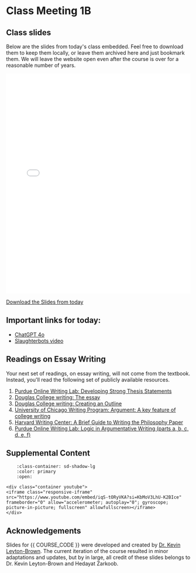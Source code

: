 # Class Meeting 1B

## Class slides

Below are the slides from today's class embedded.
Feel free to download them to keep them locally, or leave them archived here and just bookmark them.
We will leave the website open even after the course is over for a reasonable number of years.

<div>
<iframe src="../../2024_S2_Class1B.pdf" width="100%" height="600px" frameBorder="0"> </iframe>
</div>

[Download the Slides from today](https://github.com/ubc-cs/cpsc430/raw/main/files/2024_S2_Class1B.pdf)

## Important links for today:

- [ChatGPT 4o](https://openai.com/index/hello-gpt-4o/)
- [Slaughterbots video](https://www.youtube.com/watch?v=9rDo1QxI260)

## Readings on Essay Writing

Your next set of readings, on essay writing, will not come from the textbook. 
Instead, you'll read the following set of publicly available resources.

1. [Purdue Online Writing Lab: Developing Strong Thesis Statements](https://owl.purdue.edu/owl/general_writing/academic_writing/establishing_arguments/index.html)
2. [Douglas College writing: The essay](https://library.douglascollege.ca/learningcentre/writing-assignments)
3. [Douglas College writing: Creating an Outline](https://library.douglascollege.ca/learningcentre/writing-process#64)
4. [University of Chicago Writing Program: Argument: A key feature of college writing](https://uas.alaska.edu/academic_advising/docs/wic1.pdf)
5. [Harvard Writing Center: A Brief Guide to Writing the Philosophy Paper](https://philosophy.fas.harvard.edu/files/phildept/files/brief_guide_to_writing_philosophy_paper.pdf)
6. [Purdue Online Writing Lab: Logic in Argumentative Writing (parts a, b, c, d, e, f)](https://owl.purdue.edu/owl/general_writing/academic_writing/logic_in_argumentative_writing/index.html)

## Supplemental Content

```{dropdown} 7 Public Speaking Essentials for Persuasive Rhetorical Skills
    :class-container: sd-shadow-lg
    :color: primary
    :open:

<div class="container youtube">
<iframe class="responsive-iframe" src="https://www.youtube.com/embed/iqS-tORyVKA?si=KbMoV3LhU-K2BIce" frameborder="0" allow="accelerometer; autoplay="0"; gyroscope; picture-in-picture; fullscreen" allowfullscreen></iframe>
</div>
```

## Acknowledgements

Slides for {{ COURSE_CODE }} were developed and created by [Dr. Kevin Leyton-Brown](https://www.cs.ubc.ca/~kevinlb/). The current iteration of the course resulted in minor adaptations and updates, but by in large, all credit of these slides belongs to Dr. Kevin Leyton-Brown and Hedayat Zarkoob.